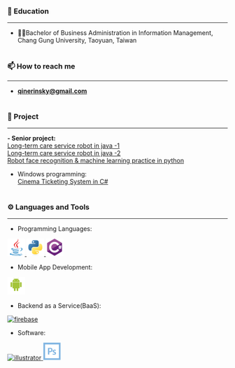 ### 🌱 Education
---
- 👩‍🎓Bachelor of Business Administration in Information Management, Chang Gung University, Taoyuan, Taiwan
<br><br>
### 📫 How to reach me
---
-  **qinerinsky@gmail.com**<br><br>
### 📂 Project
---
**- Senior project:<br>**
[Long-term care service robot in java -1](https://github.com/zyanya217/TemiRobot)<br>
[Long-term care service robot in java -2](https://github.com/zyanya217/TemiRobot2)<br>
[Robot face recognition & machine learning practice in python](https://github.com/qinelin/TEMI_2)<br>
- Windows programming:<br>
[Cinema Ticketing System in C#](https://github.com/qinelin/MovieTicketingSystem)
<br><br>
### ⚙️ Languages and Tools
---
- Programming Languages:
<p align="left">
</p>
<p align="left"> <a href="https://www.java.com" target="_blank" rel="noreferrer"> <img src="https://raw.githubusercontent.com/devicons/devicon/master/icons/java/java-original.svg" alt="java" width="40" height="40"/> </a> <a href="https://www.python.org" target="_blank" rel="noreferrer"> <img src="https://raw.githubusercontent.com/devicons/devicon/master/icons/python/python-original.svg" alt="python" width="40" height="40"/> </a> <a href="https://www.w3schools.com/cs/" target="_blank" rel="noreferrer"> <img src="https://raw.githubusercontent.com/devicons/devicon/master/icons/csharp/csharp-original.svg" alt="csharp" width="40" height="40"/> </a> </p>

- Mobile App Development:
<p align="left">
</p>
<p align="left"> <a href="https://developer.android.com" target="_blank" rel="noreferrer"> <img src="https://raw.githubusercontent.com/devicons/devicon/master/icons/android/android-original-wordmark.svg" alt="android" width="40" height="40"/> </a> </p>

- Backend as a Service(BaaS):
<p align="left">
</p>
<p align="left"> <a href="https://firebase.google.com/" target="_blank" rel="noreferrer"> <img src="https://www.vectorlogo.zone/logos/firebase/firebase-icon.svg" alt="firebase" width="40" height="40"/> </a> </p>

- Software:
<p align="left">
</p>
<p align="left"> <a href="https://www.adobe.com/in/products/illustrator.html" target="_blank" rel="noreferrer"> <img src="https://www.vectorlogo.zone/logos/adobe_illustrator/adobe_illustrator-icon.svg" alt="illustrator" width="40" height="40"/> </a> <a href="https://www.photoshop.com/en" target="_blank" rel="noreferrer"> <img src="https://raw.githubusercontent.com/devicons/devicon/master/icons/photoshop/photoshop-line.svg" alt="photoshop" width="40" height="40"/> </a> </p>



<!--![qinelin's GitHub stats](https://github-readme-stats.vercel.app/api?username=qinelin&show_icons=true&theme=radical)-->

<!--
**qinelin/qinelin** is a ✨ _special_ ✨ repository because its `README.md` (this file) appears on your GitHub profile.

Here are some ideas to get you started:

- 🔭 I’m currently working on ...
- 🌱 I’m currently learning ...
- 👯 I’m looking to collaborate on ...
- 🤔 I’m looking for help with ...
- 💬 Ask me about ...
- 📫 How to reach me: ...
- 😄 Pronouns: ...
- ⚡ Fun fact: ...
-->
